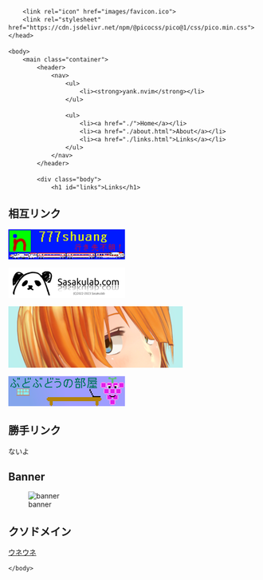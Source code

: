 <!DOCTYPE html>
<html>
	<head>
		<meta charset="utf-8">
		<title>yank.nvim - Links</title>

		<link rel="icon" href="images/favicon.ico">
		<link rel="stylesheet" href="https://cdn.jsdelivr.net/npm/@picocss/pico@1/css/pico.min.css">
	</head>

	<body>
		<main class="container">
			<header>
				<nav>
					<ul>
						<li><strong>yank.nvim</strong></li>
					</ul>

					<ul>
						<li><a href="./">Home</a></li>
						<li><a href="./about.html">About</a></li>
						<li><a href="./links.html">Links</a></li>
					</ul>
				</nav>
			</header>
			
			<div class="body">
				<h1 id="links">Links</h1>
<h2 id="相互リンク">相互リンク</h2>
<p><a href="https://777shuang.github.io/"><img src="./images/777_banner.png" alt="777_banner" /></a></p>
<p><a href="https://sasakulab.com/"><img src="./images/sasakura_banner.png" alt="sasakura_banner" /></a></p>
<p><a href="https://kusaremkn.com"><img src="./images/kusaremkn_banner.webp" alt="kusaremkn_banner" /></a></p>
<p><a href="https://gbudou.com"><img src="./images/budobudou_banner.png" alt="budobudou_banner" /></a></p>
<h2 id="勝手リンク">勝手リンク</h2>
<p>ないよ</p>
<h2 id="banner">Banner</h2>
<figure>
<img src="./imagess/banner.png" alt="banner" />
<figcaption aria-hidden="true">banner</figcaption>
</figure>
<h2 id="クソドメイン">クソドメイン</h2>
<p><a href="http://uneu.net">ウネウネ</a></p>
			</div>
		</main>
		
	</body>
</html>
